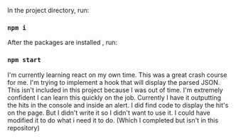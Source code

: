 In the project directory, run:

### `npm i`

After the packages are installed , run:

### `npm start`


I'm currently learning react on my own time. This was a great crash course for me. I'm trying to implement a hook that will display the parsed JSON. This isn't included in this project because I was out of time. I'm extremely confident I can learn this quickly on the job. Currently I have it outputting the hits in the console and inside an alert. I did find code to display the hit's on the page. But I didn't write it so I didn't want to use it. I could have modified it to do what i need it to do. (Which I completed but isn't in this repository)
